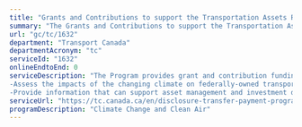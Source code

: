 ```yaml
---
title: "Grants and Contributions to support the Transportation Assets Risk Assessment Initiative"
summary: "The Grants and Contributions to support the Transportation Assets Risk Assessment Initiative service from Transport Canada is not available end-to-end online, according to the GC Service Inventory."
url: "gc/tc/1632"
department: "Transport Canada"
departmentAcronym: "tc"
serviceId: "1632"
onlineEndtoEnd: 0
serviceDescription: "The Program provides grant and contribution funding to:
-Assess the impacts of the changing climate on federally-owned transportation assets such as bridges, ports and airports; and
-Provide information that can support asset management and investment decisions."
serviceUrl: "https://tc.canada.ca/en/disclosure-transfer-payment-programs-under-5-million#table16"
programDescription: "Climate Change and Clean Air"
---
```

